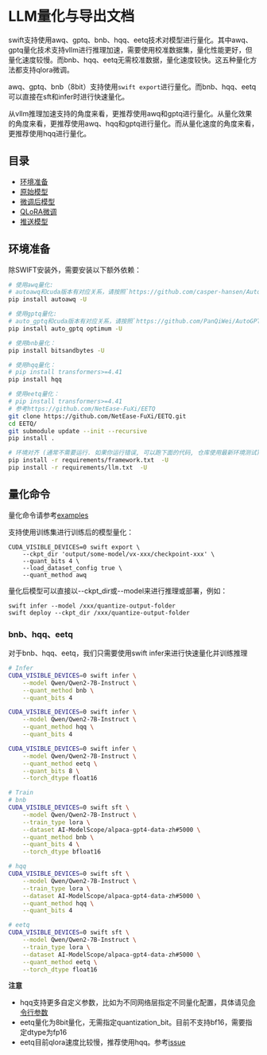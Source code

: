 # LLM量化与导出文档
swift支持使用awq、gptq、bnb、hqq、eetq技术对模型进行量化。其中awq、gptq量化技术支持vllm进行推理加速，需要使用校准数据集，量化性能更好，但量化速度较慢。而bnb、hqq、eetq无需校准数据，量化速度较快。这五种量化方法都支持qlora微调。

awq、gptq、bnb（8bit）支持使用`swift export`进行量化。而bnb、hqq、eetq可以直接在sft和infer时进行快速量化。


从vllm推理加速支持的角度来看，更推荐使用awq和gptq进行量化。从量化效果的角度来看，更推荐使用awq、hqq和gptq进行量化。而从量化速度的角度来看，更推荐使用hqq进行量化。


## 目录
- [环境准备](#环境准备)
- [原始模型](#原始模型)
- [微调后模型](#微调后模型)
- [QLoRA微调](#QLoRA微调)
- [推送模型](#推送模型)

## 环境准备

除SWIFT安装外，需要安装以下额外依赖：
```bash
# 使用awq量化:
# autoawq和cuda版本有对应关系，请按照`https://github.com/casper-hansen/AutoAWQ`选择版本
pip install autoawq -U

# 使用gptq量化:
# auto_gptq和cuda版本有对应关系，请按照`https://github.com/PanQiWei/AutoGPTQ#quick-installation`选择版本
pip install auto_gptq optimum -U

# 使用bnb量化：
pip install bitsandbytes -U

# 使用hqq量化：
# pip install transformers>=4.41
pip install hqq

# 使用eetq量化：
# pip install transformers>=4.41
# 参考https://github.com/NetEase-FuXi/EETQ
git clone https://github.com/NetEase-FuXi/EETQ.git
cd EETQ/
git submodule update --init --recursive
pip install .

# 环境对齐 (通常不需要运行. 如果你运行错误, 可以跑下面的代码, 仓库使用最新环境测试)
pip install -r requirements/framework.txt  -U
pip install -r requirements/llm.txt  -U
```

## 量化命令

量化命令请参考[examples](https://github.com/modelscope/ms-swift/tree/main/examples/export)

支持使用训练集进行训练后的模型量化：

```shell
CUDA_VISIBLE_DEVICES=0 swift export \
    --ckpt_dir 'output/some-model/vx-xxx/checkpoint-xxx' \
    --quant_bits 4 \
    --load_dataset_config true \
    --quant_method awq
```

量化后模型可以直接以--ckpt_dir或--model来进行推理或部署，例如：
```shell
swift infer --model /xxx/quantize-output-folder
swift deploy --ckpt_dir /xxx/quantize-output-folder
```

### bnb、hqq、eetq
对于bnb、hqq、eetq，我们只需要使用swift infer来进行快速量化并训练推理
```bash
# Infer
CUDA_VISIBLE_DEVICES=0 swift infer \
    --model Qwen/Qwen2-7B-Instruct \
    --quant_method bnb \
    --quant_bits 4

CUDA_VISIBLE_DEVICES=0 swift infer \
    --model Qwen/Qwen2-7B-Instruct \
    --quant_method hqq \
    --quant_bits 4

CUDA_VISIBLE_DEVICES=0 swift infer \
    --model Qwen/Qwen2-7B-Instruct \
    --quant_method eetq \
    --quant_bits 8 \
    --torch_dtype float16

# Train
# bnb
CUDA_VISIBLE_DEVICES=0 swift sft \
    --model Qwen/Qwen2-7B-Instruct \
    --train_type lora \
    --dataset AI-ModelScope/alpaca-gpt4-data-zh#5000 \
    --quant_method bnb \
    --quant_bits 4 \
    --torch_dtype bfloat16

# hqq
CUDA_VISIBLE_DEVICES=0 swift sft \
    --model Qwen/Qwen2-7B-Instruct \
    --train_type lora \
    --dataset AI-ModelScope/alpaca-gpt4-data-zh#5000 \
    --quant_method hqq \
    --quant_bits 4

# eetq
CUDA_VISIBLE_DEVICES=0 swift sft \
    --model Qwen/Qwen2-7B-Instruct \
    --train_type lora \
    --dataset AI-ModelScope/alpaca-gpt4-data-zh#5000 \
    --quant_method eetq \
    --torch_dtype float16
```

**注意**
- hqq支持更多自定义参数，比如为不同网络层指定不同量化配置，具体请见[命令行参数](命令行参数.md)
- eetq量化为8bit量化，无需指定quantization_bit。目前不支持bf16，需要指定dtype为fp16
- eetq目前qlora速度比较慢，推荐使用hqq。参考[issue](https://github.com/NetEase-FuXi/EETQ/issues/17)
